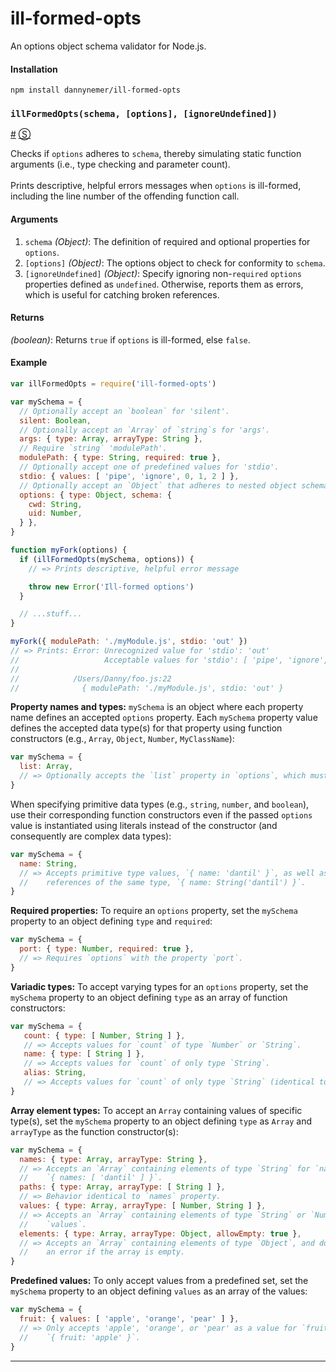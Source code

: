 # ill-formed-opts

An options object schema validator for Node.js.

#### Installation
```shell
npm install dannynemer/ill-formed-opts
```

<!-- div class="doc-container" -->

<!-- div -->


<!-- div -->

### <a id="illFormedOpts"></a>`illFormedOpts(schema, [options], [ignoreUndefined])`
<a href="#illFormedOpts">#</a> [&#x24C8;](https://github.com/DannyNemer/ill-formed-opts/blob/master/illFormedOpts.js#L128 "View in source")

Checks if `options` adheres to `schema`, thereby simulating static function arguments (i.e., type checking and parameter count).
<br>
<br>
Prints descriptive, helpful errors messages when `options` is ill-formed, including the line number of the offending function call.

#### Arguments
1. `schema` *(Object)*: The definition of required and optional properties for `options`.
2. `[options]` *(Object)*: The options object to check for conformity to `schema`.
3. `[ignoreUndefined]` *(Object)*: Specify ignoring non-`required` `options` properties defined as `undefined`. Otherwise, reports them as errors, which is useful for catching broken references.

#### Returns
*(boolean)*:  Returns `true` if `options` is ill-formed, else `false`.

#### Example
```js
var illFormedOpts = require('ill-formed-opts')

var mySchema = {
  // Optionally accept an `boolean` for 'silent'.
  silent: Boolean,
  // Optionally accept an `Array` of `string`s for 'args'.
  args: { type: Array, arrayType: String },
  // Require `string` 'modulePath'.
  modulePath: { type: String, required: true },
  // Optionally accept one of predefined values for 'stdio'.
  stdio: { values: [ 'pipe', 'ignore', 0, 1, 2 ] },
  // Optionally accept an `Object` that adheres to nested object schema.
  options: { type: Object, schema: {
    cwd: String,
    uid: Number,
  } },
}

function myFork(options) {
  if (illFormedOpts(mySchema, options)) {
    // => Prints descriptive, helpful error message

    throw new Error('Ill-formed options')
  }

  // ...stuff...
}
```
```js
myFork({ modulePath: './myModule.js', stdio: 'out' })
// => Prints: Error: Unrecognized value for 'stdio': 'out'
//                   Acceptable values for 'stdio': [ 'pipe', 'ignore', 0, 1, 2 ]
//
//            /Users/Danny/foo.js:22
//              { modulePath: './myModule.js', stdio: 'out' }
```

**Property names and types:** `mySchema` is an object where each property name defines an accepted `options` property. Each `mySchema` property value defines the accepted data type(s) for that property using function constructors (e.g., `Array`, `Object`, `Number`, `MyClassName`):

```js
var mySchema = {
  list: Array,
  // => Optionally accepts the `list` property in `options`, which must be an `Array`.
}
```

When specifying primitive data types (e.g., `string`, `number`, and `boolean`), use their corresponding function constructors even if the passed `options` value is instantiated using literals instead of the constructor (and consequently are complex data types):

```js
var mySchema = {
  name: String,
  // => Accepts primitive type values, `{ name: 'dantil' }`, as well as complex type
  //    references of the same type, `{ name: String('dantil') }`.
}
```

**Required properties:** To require an `options` property, set the `mySchema` property to an object defining `type` and `required`:

```js
var mySchema = {
  port: { type: Number, required: true },
  // => Requires `options` with the property `port`.
}
```

**Variadic types:** To accept varying types for an `options` property, set the `mySchema` property to an object defining `type` as an array of function constructors:

```js
var mySchema = {
   count: { type: [ Number, String ] },
   // => Accepts values for `count` of type `Number` or `String`.
   name: { type: [ String ] },
   // => Accepts values for `count` of only type `String`.
   alias: String,
   // => Accepts values for `count` of only type `String` (identical to `name`).
}
```

**Array element types:** To accept an `Array` containing values of specific type(s), set the `mySchema` property to an object defining `type` as `Array` and `arrayType` as the function constructor(s):

```js
var mySchema = {
  names: { type: Array, arrayType: String },
  // => Accepts an `Array` containing elements of type `String` for `names`; e.g.,
  //    `{ names: [ 'dantil' ] }`.
  paths: { type: Array, arrayType: [ String ] },
  // => Behavior identical to `names` property.
  values: { type: Array, arrayType: [ Number, String ] },
  // => Accepts an `Array` containing elements of type `String` or `Number` for
  //    `values`.
  elements: { type: Array, arrayType: Object, allowEmpty: true },
  // => Accepts an `Array` containing elements of type `Object`, and does not report
  //    an error if the array is empty.
}
```

**Predefined values:** To only accept values from a predefined set, set the `mySchema` property to an object defining `values` as an array of the values:

```js
var mySchema = {
  fruit: { values: [ 'apple', 'orange', 'pear' ] },
  // => Only accepts 'apple', 'orange', or 'pear' as a value for `fruit`; e.g.,
  //    `{ fruit: 'apple' }`.
}
```
* * *

<!-- /div -->

<!-- /div -->

<!-- /div -->
